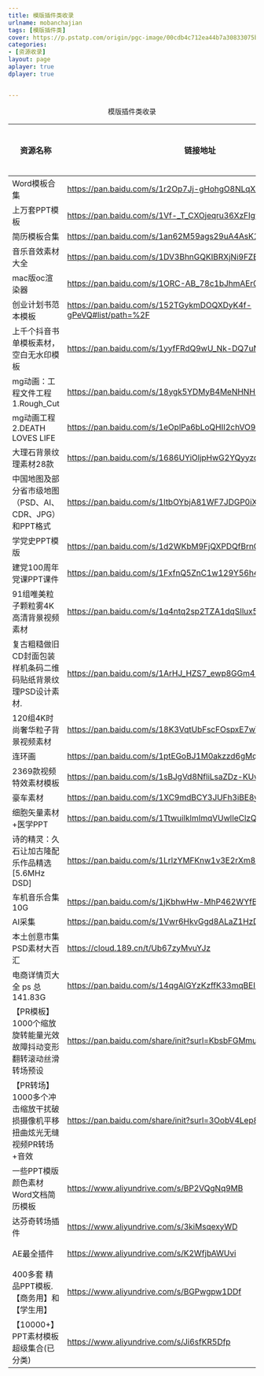 ```yaml
---
title: 模版插件类收录
urlname: mobanchajian
tags: [模版插件类]
cover: https://p.pstatp.com/origin/pgc-image/00cdb4c712ea44b7a30833075b0c637d
categories:
- [资源收录]
layout: page
aplayer: true
dplayer: true


---
```




<center>模版插件类收录</center>

| 资源名称                                                     | 链接地址                                                     | 提取码 | 备注信息 | 分享人       |
| ------------------------------------------------------------ | ------------------------------------------------------------ | ------ | -------- | ------------ |
| Word模板合集                                                 | https://pan.baidu.com/s/1r2Op7Jj-gHohgO8NLqXfJw              | ky0g   |          | NOISE        |
| 上万套PPT模板                                                | https://pan.baidu.com/s/1Vf-_T_CXOjeqru36XzFIgw              | f1pd   |          | NOISE        |
| 简历模板合集                                                 | https://pan.baidu.com/s/1an62M59ags29uA4AsK1aMg              | wlga   |          | NOISE        |
| 音乐音效素材大全                                             | https://pan.baidu.com/s/1DV3BhnGQKIBRXjNi9FZENA              | glbj   |          | NOISE        |
| mac版oc渲染器                                                | https://pan.baidu.com/s/1ORC-AB_78c1bJhmAEr07Lg              | 649o   |          | NOISE        |
| 创业计划书范本模板                                           | https://pan.baidu.com/s/152TGykmDOQXDyK4f-gPeVQ#list/path=%2F | 5ya1   |          | NOISE        |
| 上千个抖音书单模板素材，空白无水印模板                       | https://pan.baidu.com/s/1yyfFRdQ9wU_Nk-DQ7uNOcg#list/path=%2F | vbq6   |          | NOISE        |
| mg动画：工程文件工程1.Rough_Cut                              | https://pan.baidu.com/s/18ygk5YDMyB4MeNHNHN3G-A              | 6666   |          | NOISE        |
| mg动画工程2.DEATH LOVES LIFE                                 | https://pan.baidu.com/s/1eOplPa6bLoQHII2chVO99Q              | 6666   |          | NOISE        |
| 大理石背景纹理素材28款                                       | https://pan.baidu.com/s/1686UYiOljpHwG2YQyyzcKg#list/path=%2F | 6du1   |          | NOISE        |
| 中国地图及部分省市级地图（PSD、AI、CDR、JPG）和PPT格式       | https://pan.baidu.com/s/1ltbOYbjA81WF7JDGP0iXlQ#list/path=%2F | v9fr   |          | NOISE        |
| 学党史PPT模版                                                | https://pan.baidu.com/s/1d2WKbM9FjQXPDQfBrnOYAw#list/path=%2F | 8nxx   |          | NOISE        |
| 建党100周年党课PPT课件                                       | https://pan.baidu.com/s/1FxfnQ5ZnC1w129Y56h4afA#list/path=%2F | qtwf   |          | NOISE        |
| 91组唯美粒子颗粒雾4K高清背景视频素材                         | https://pan.baidu.com/s/1q4ntq2sp2TZA1dqSIlux5g#list/path=%2F | rs4p   |          | NOISE        |
| 复古粗糙做旧CD封面包装样机条码二维码贴纸背景纹理PSD设计素材. | https://pan.baidu.com/s/1ArHJ_HZS7_ewp8GGm4-7xw              | oqgf   |          | NOISE        |
| 120组4K时尚奢华粒子背景视频素材                              | https://pan.baidu.com/s/18K3VqtUbFscFOspxE7wT7g#list/path=%2F | 2021   |          | NOISE        |
| 连环画                                                       | https://pan.baidu.com/s/1ptEGoBJ1M0akzzd6gMqkHg#list/path=%2F | 52pj   |          | NOISE        |
| 2369款视频特效素材模板                                       | https://pan.baidu.com/s/1sBJgVd8NfliLsaZDz-KUvQ              | 52pj   |          | NOISE        |
| 豪车素材                                                     | https://pan.baidu.com/s/1XC9mdBCY3JUFh3iBE8yNcg#list/path=%2F | cqts   |          | NOISE        |
| 细胞矢量素材+医学PPT                                         | https://pan.baidu.com/s/1TtwuilklmImqVUwlIeClzQ              | 8888   |          | NOISE        |
| 诗的精灵：久石让加古隆配乐作品精选 [5.6MHz DSD]              | https://pan.baidu.com/s/1LrlzYMFKnw1v3E2rXm8Aiw#list/path=%2F | yin2   |          | NOISE        |
| 车机音乐合集10G                                              | https://pan.baidu.com/s/1jKbhwHw-MhP462WYfBy2mw              | ly3g   |          |              |
| AI采集                                                       | https://pan.baidu.com/s/1Vwr6HkvGgd8ALaZ1HzDMZA              | 8ogf   |          |              |
| 本土创意市集PSD素材大百汇                                    | https://cloud.189.cn/t/Ub67zyMvuYJz                          | t3qz   | 天翼云   |              |
| 电商详情页大全 ps 总141.83G                                  | https://pan.baidu.com/s/14qgAlGYzKzffK33mqBEIsQ              | 5ew2   |          | NOISE        |
| 【PR模板】1000个缩放旋转能量光效故障抖动变形翻转滚动丝滑转场预设 | https://pan.baidu.com/share/init?surl=KbsbFGMmuJtbdANormevIw | xhti   |          | 时迂笙辞     |
| 【PR转场】1000多个冲击缩放干扰破损摄像机平移扭曲炫光无缝视频PR转场+音效 | https://pan.baidu.com/share/init?surl=3OobV4Lep8vLICsRTUZ4xw | lb2k   |          | 时迂笙辞     |
| 一些PPT模版颜色素材Word文档简历模板                          | https://www.aliyundrive.com/s/BP2VQgNq9MB                    |        | 阿里云盘 | 时迂笙辞     |
| 达芬奇转场插件                                               | https://www.aliyundrive.com/s/3kiMsqexyWD                    |        |          | 厉害了我的国 |
| AE最全插件                                                   | https://www.aliyundrive.com/s/K2WfjbAWUvi                    |        |          | 厉害了我的国 |
| 400多套 精品PPT模板.【商务用】和【学生用】                   | https://www.aliyundrive.com/s/BGPwgpw1DDf                    |        | 阿里云盘 | 时迂笙辞     |
| 【10000+】PPT素材模板超级集合(已分类)                        | https://www.aliyundrive.com/s/Ji6sfKR5Dfp                    |        | 阿里云盘 | 时迂笙辞     |